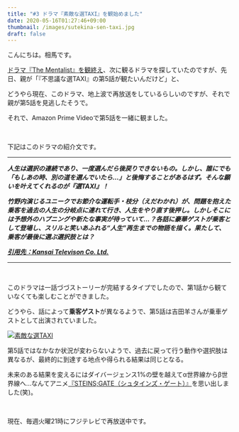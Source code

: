 ```yaml
---
title: "#3 ドラマ『素敵な選TAXI』を観始めました"
date: 2020-05-16T01:27:46+09:00
thumbnail: /images/sutekina-sen-taxi.jpg
draft: false
---
```


こんにちは。相馬です。

[ドラマ『The Mentalist』を観終え](http://blog.on-going.jp/posts/finished-watching-the-mentalist/)、次に観るドラマを探していたのですが、先日、親が「『不思議な選TAXI』の第5話が観たいんだけど」と、

どうやら現在、このドラマ、地上波で再放送をしているらしいのですが、それで親が第5話を見逃したそうで。

それで、Amazon Prime Videoで第5話を一緒に観ました。

&nbsp;

下記はこのドラマの紹介文です。

---

***人生は選択の連続であり、一度選んだら後戻りできないもの。しかし、誰にでも「もしあの時、別の道を選んでいたら…」と後悔することがあるはず。そんな願いを叶えてくれるのが『選TAXI』！***

***竹野内演じるユニークでお節介な運転手・枝分（えだわかれ）が、問題を抱えた乗客を過去の人生の分岐点に連れて行き、人生をやり直す後押し。しかしそこには予想外のハプニングや新たな事実が待っていて…？各話に豪華ゲストが乗客として登場し、スリルと笑いあふれる“人生”再生までの物語を描く。果たして、乗客が最後に選ぶ選択肢とは？***

***[引用先：Kansai Televison Co. Ltd.](https://www.ktv.jp/sentaxi/)***

---

&nbsp;

このドラマは一話づづストーリーが完結するタイプでしたので、第1話から観ていなくても楽しむことができました。

どうやら、話によって**乗客ゲスト**が異なるようで、第5話は吉田羊さんが乗車ゲストとして出演されていました。

[![素敵な選TAXI](/images/sutekina-sen-taxi_episode_5.jpg)](https://www.amazon.co.jp/gp/video/detail/B01J4DE8YM/ref=atv_hm_hom_1_c_DEaieV_4_1)

第5話ではなかなか状況が変わらないようで、過去に戻って行う動作や選択肢は異なるが、最終的に到達する地点や得られる結果は同じとなる。

未来のある結果を変えるにはダイバージェンス1%の壁を越えてα世界線からβ世界線へ...なんてアニメ[『STEINS;GATE（シュタインズ・ゲート）』](http://steinsgate.tv/index.html)を思い出しました(笑)。

&nbsp;

現在、毎週火曜21時にフジテレビで再放送中です。
